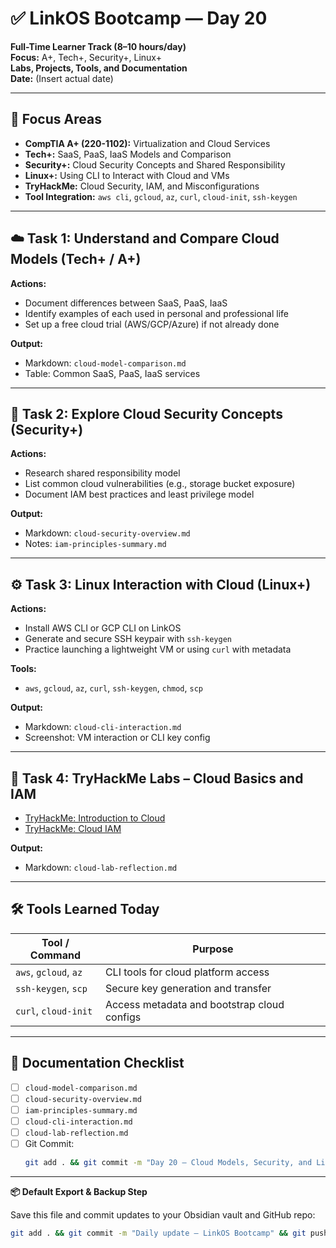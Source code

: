 # ✅ LinkOS Bootcamp — Day 20

**Full-Time Learner Track (8–10 hours/day)**  
**Focus:** A+, Tech+, Security+, Linux+  
**Labs, Projects, Tools, and Documentation**  
**Date:** (Insert actual date)

---

## 🧩 Focus Areas

- **CompTIA A+ (220-1102):** Virtualization and Cloud Services  
- **Tech+:** SaaS, PaaS, IaaS Models and Comparison  
- **Security+:** Cloud Security Concepts and Shared Responsibility  
- **Linux+:** Using CLI to Interact with Cloud and VMs  
- **TryHackMe:** Cloud Security, IAM, and Misconfigurations  
- **Tool Integration:** `aws cli`, `gcloud`, `az`, `curl`, `cloud-init`, `ssh-keygen`

---

## ☁️ Task 1: Understand and Compare Cloud Models (Tech+ / A+)

**Actions:**  
- Document differences between SaaS, PaaS, IaaS  
- Identify examples of each used in personal and professional life  
- Set up a free cloud trial (AWS/GCP/Azure) if not already done

**Output:**  
- Markdown: `cloud-model-comparison.md`  
- Table: Common SaaS, PaaS, IaaS services

---

## 🔐 Task 2: Explore Cloud Security Concepts (Security+)

**Actions:**  
- Research shared responsibility model  
- List common cloud vulnerabilities (e.g., storage bucket exposure)  
- Document IAM best practices and least privilege model

**Output:**  
- Markdown: `cloud-security-overview.md`  
- Notes: `iam-principles-summary.md`

---

## ⚙️ Task 3: Linux Interaction with Cloud (Linux+)

**Actions:**  
- Install AWS CLI or GCP CLI on LinkOS  
- Generate and secure SSH keypair with `ssh-keygen`  
- Practice launching a lightweight VM or using `curl` with metadata

**Tools:**  
- `aws`, `gcloud`, `az`, `curl`, `ssh-keygen`, `chmod`, `scp`

**Output:**  
- Markdown: `cloud-cli-interaction.md`  
- Screenshot: VM interaction or CLI key config

---

## 🧪 Task 4: TryHackMe Labs – Cloud Basics and IAM

- [TryHackMe: Introduction to Cloud](https://tryhackme.com/room/introtocloud)  
- [TryHackMe: Cloud IAM](https://tryhackme.com/room/cloudiam)

**Output:**  
- Markdown: `cloud-lab-reflection.md`

---

## 🛠️ Tools Learned Today

| Tool / Command | Purpose                                           |
|----------------|--------------------------------------------------|
| `aws`, `gcloud`, `az` | CLI tools for cloud platform access        |
| `ssh-keygen`, `scp` | Secure key generation and transfer          |
| `curl`, `cloud-init` | Access metadata and bootstrap cloud configs |

---

## 📁 Documentation Checklist

- [ ] `cloud-model-comparison.md`  
- [ ] `cloud-security-overview.md`  
- [ ] `iam-principles-summary.md`  
- [ ] `cloud-cli-interaction.md`  
- [ ] `cloud-lab-reflection.md`  
- [ ] Git Commit:
  ```bash
  git add . && git commit -m "Day 20 – Cloud Models, Security, and Linux Integration" && git push origin main
  ```

---

**📦 Default Export & Backup Step**

Save this file and commit updates to your Obsidian vault and GitHub repo:

```bash
git add . && git commit -m "Daily update – LinkOS Bootcamp" && git push origin main
```
